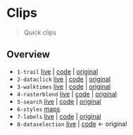# Clips
> Quick clips

## Overview

* `1-trail` [live](https://mpayson.github.io/clips/1-trail.html) | [code](/1-trail.html) | [original](https://ralucanicola.github.io/hiking-app/)
* `2-dataclick` [live](https://mpayson.github.io/clips/2-dataclick.html) | [code](/2-dataclick.html) | [original](https://developers.arcgis.com/features/demographics/)
* `3-walktimes` [live](https://mpayson.github.io/clips/3-walktime.html) | [code](/3-walktime.html) | [original](https://github.com/RalucaNicola/JSAPI_demos)
* `4-rasterblend` [live](https://mpayson.github.io/clips/4-rasterblend.html) | [code](/4-rasterblend.html) | [original](https://www.esri.com/arcgis-blog/products/js-api-arcgis/mapping/hillshade-blending-sorcery-via-javascript-api/)
* `5-search` [live](https://mpayson.github.io/clips/5-search.html) | [code](/5-search.html) | [original](https://developers.arcgis.com/javascript/latest/sample-code/widgets-search-3d/index.html)
* `6-styles` [maps](https://github.com/mpayson/clips/blob/master/6-styles/README.md)
* `7-labels` [live](https://mpayson.github.io/clips/7-labels.html) | [code](/7-labels.html) | [original](https://developers.arcgis.com/javascript/latest/sample-code/labels-multiple-classes/)
* `8-dataselection` [live](https://mpayson.github.io/clips/8-dataselection.html) | [code](/8-dataselection.html) <- original